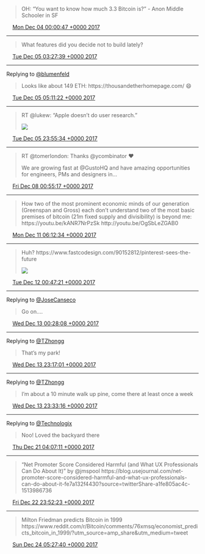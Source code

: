 > OH: “You want to know how much 3\.3 Bitcoin is?” \- Anon Middle Schooler in SF

<img src="../../media/tweet.ico" width="12" /> [Mon Dec 04 00:00:47 +0000 2017](https://twitter.com/adambreckler/status/937471709212315648)

----

> What features did you decide not to build lately?

<img src="../../media/tweet.ico" width="12" /> [Tue Dec 05 03:27:39 +0000 2017](https://twitter.com/adambreckler/status/937886155046993921)

----

Replying to [@blumenfeld](https://twitter.com/benblumenrose/status/937907909370855424)

> Looks like about 149 ETH: https://thousandetherhomepage\.com/ 😄

<img src="../../media/tweet.ico" width="12" /> [Tue Dec 05 05:11:22 +0000 2017](https://twitter.com/adambreckler/status/937912259921117184)

----

> RT @lukew: “Apple doesn’t do user research\.” 
> 
> ![](../../media/938195170587111424-DQUBQraUEAApDJI.jpg)

<img src="../../media/tweet.ico" width="12" /> [Tue Dec 05 23:55:34 +0000 2017](https://twitter.com/adambreckler/status/938195170587111424)

----

> RT @tomerlondon: Thanks @ycombinator ❤️  
>   
> We are growing fast at @GustoHQ and have amazing opportunities for engineers, PMs and designers in…

<img src="../../media/tweet.ico" width="12" /> [Fri Dec 08 00:55:17 +0000 2017](https://twitter.com/adambreckler/status/938934975943938049)

----

> How two of the most prominent economic minds of our generation \(Greenspan and Gross\) each don’t understand two of the most basic premises of bitcoin \(21m fixed supply and divisibility\) is beyond me: https://youtu\.be/kANR7NrPzSk  http://youtu\.be/OgSbLeZGAB0

<img src="../../media/tweet.ico" width="12" /> [Mon Dec 11 06:12:34 +0000 2017](https://twitter.com/adambreckler/status/940101987131015168)

----

> Huh? https://www\.fastcodesign\.com/90152812/pinterest\-sees\-the\-future 
> 
> ![](../../media/940382531102191616-DQzo7ZCUMAATb_h.jpg)

<img src="../../media/tweet.ico" width="12" /> [Tue Dec 12 00:47:21 +0000 2017](https://twitter.com/adambreckler/status/940382531102191616)

----

Replying to [@JoseCanseco](https://twitter.com/JoseCanseco/status/940739736775340032)

> Go on\.\.\.\.

<img src="../../media/tweet.ico" width="12" /> [Wed Dec 13 00:28:08 +0000 2017](https://twitter.com/adambreckler/status/940740080913629185)

----

Replying to [@TZhongg](https://twitter.com/tzhongg/status/941083156106506240)

> That’s my park\!

<img src="../../media/tweet.ico" width="12" /> [Wed Dec 13 23:17:01 +0000 2017](https://twitter.com/adambreckler/status/941084574590812163)

----

Replying to [@TZhongg](https://twitter.com/tzhongg/status/941086142870429696)

> I’m about a 10 minute walk up pine, come there at least once a week

<img src="../../media/tweet.ico" width="12" /> [Wed Dec 13 23:33:16 +0000 2017](https://twitter.com/adambreckler/status/941088663504433152)

----

Replying to [@Technologix](https://twitter.com/YoucefHQ/status/943692892916219905)

> Noo\! Loved the backyard there

<img src="../../media/tweet.ico" width="12" /> [Thu Dec 21 04:07:11 +0000 2017](https://twitter.com/adambreckler/status/943694311777906688)

----

> “Net Promoter Score Considered Harmful \(and What UX Professionals Can Do About It\)” by @jmspool https://blog\.usejournal\.com/net\-promoter\-score\-considered\-harmful\-and\-what\-ux\-professionals\-can\-do\-about\-it\-fe7a132f4430?source\=twitterShare\-a1fe805ac4c\-1513986736

<img src="../../media/tweet.ico" width="12" /> [Fri Dec 22 23:52:23 +0000 2017](https://twitter.com/adambreckler/status/944354964062605315)

----

> Milton Friedman predicts Bitcoin in 1999 https://www\.reddit\.com/r/Bitcoin/comments/76xmsq/economist\_predicts\_bitcoin\_in\_1999/?utm\_source\=amp\_share&utm\_medium\=tweet

<img src="../../media/tweet.ico" width="12" /> [Sun Dec 24 05:27:40 +0000 2017](https://twitter.com/adambreckler/status/944801730838929408)